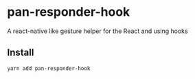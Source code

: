 # pan-responder-hook

A react-native like gesture helper for the React and using hooks

## Install

```
yarn add pan-responder-hook
```

